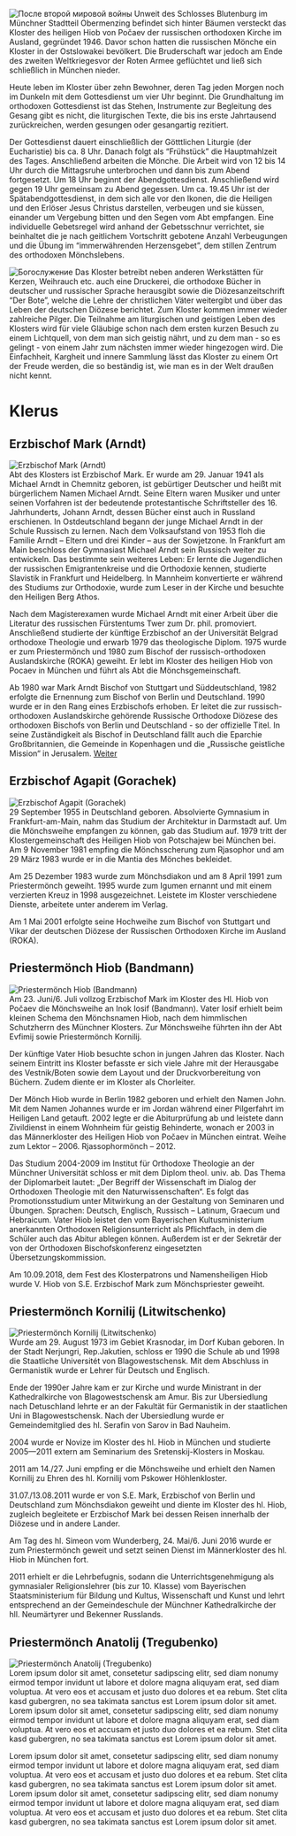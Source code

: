 ![После второй мировой войны](/images/geschichte.jpg)
Unweit des Schlosses Blutenburg im Münchner  Stadtteil Obermenzing befindet sich hinter Bäumen  versteckt das Kloster des heiligen Hiob von  Počaev der russischen orthodoxen Kirche im  Ausland, gegründet 1946. Davor schon hatten die  russischen Mönche ein Kloster in der Ostslowakei  bevölkert. Die Bruderschaft war jedoch am Ende des  zweiten Weltkriegesvor der Roten Armee geflüchtet und ließ sich schließlich in  München nieder.

Heute leben im Kloster über zehn Bewohner, deren Tag  jeden Morgen noch im Dunkeln mit dem Gottesdienst  um vier Uhr beginnt. Die Grundhaltung im  orthodoxen Gottesdienst ist das Stehen, Instrumente  zur Begleitung des Gesang gibt es nicht, die  liturgischen Texte, die bis ins erste Jahrtausend  zurückreichen, werden gesungen oder gesangartig rezitiert.

Der Gottesdienst dauert einschließlich der  Götttlichen Liturgie (der Eucharistie) bis ca. 8 Uhr. Danach folgt als “Frühstück” die Hauptmahlzeit  des Tages. Anschließend arbeiten die Mönche. Die Arbeit wird von 12 bis 14 Uhr durch die  Mittagsruhe unterbrochen und dann bis zum Abend fortgesetzt. Um 18 Uhr beginnt der  Abendgottesdienst. Anschließend wird gegen 19 Uhr gemeinsam zu Abend gegessen. Um ca. 19.45  Uhr ist der Spätabendgottesdienst, in dem sich alle vor den Ikonen, die die Heiligen und den Erlöser  Jesus Christus darstellen, verbeugen und sie küssen, einander um Vergebung bitten und den Segen  vom Abt empfangen. Eine individuelle Gebetsregel wird anhand der Gebetsschnur verrichtet, sie beinhaltet die je nach  geitlichem Vortschritt gebotene Anzahl Verbeugungen und die Übung im “immerwährenden  Herzensgebet”, dem stillen Zentrum des orthodoxen Mönchslebens.

![Богослужение](/images/gottesdienst.jpg)
Das Kloster betreibt neben anderen Werkstätten für Kerzen,  Weihrauch etc. auch eine Druckerei, die orthodoxe Bücher in  deutscher und russischer Sprache herausgibt sowie die  Diözesanzeitschrift “Der Bote”, welche die Lehre der christlichen  Väter weitergibt und über das Leben der deutschen Diözese  berichtet. Zum Kloster kommen immer wieder zahlreiche Pilger. Die Teilnahme am liturgischen und geistigen  Leben des Klosters wird für viele Gläubige schon nach dem ersten kurzen Besuch zu einem Lichtquell,  von dem man sich geistig nährt, und zu dem man - so es gelingt - von einem Jahr zum nächsten immer  wieder hingezogen wird. Die Einfachheit, Kargheit und innere Sammlung lässt das Kloster zu einem  Ort der Freude werden, die so beständig ist, wie man es in der Welt draußen nicht kennt.

# Klerus

## Erzbischof Mark (Arndt)
![Erzbischof Mark (Arndt)](/images/vlMark-1.jpg)  
Abt des Klosters ist Erzbischof Mark. Er wurde am 29. Januar 1941 als Michael Arndt in Chemnitz geboren, ist gebürtiger Deutscher und heißt mit bürgerlichem Namen Michael Arndt. Seine Eltern waren Musiker und unter seinen Vorfahren ist der bedeutende protestantische Schriftsteller des 16. Jahrhunderts, Johann Arndt, dessen Bücher einst auch in Russland erschienen. In Ostdeutschland begann der junge Michael Arndt in der Schule Russisch zu lernen. Nach dem Volksaufstand von 1953 floh die Familie Arndt – Eltern und drei Kinder – aus der Sowjetzone. In Frankfurt am Main beschloss der Gymnasiast Michael Arndt sein Russisch weiter zu entwickeln. Das bestimmte sein weiteres Leben: Er lernte die Jugendlichen der russischen Emigrantenkreise und die Orthodoxie kennen, studierte Slavistik in Frankfurt und Heidelberg. In Mannheim konvertierte er während des Studiums zur Orthodoxie, wurde zum Leser in der Kirche und besuchte den Heiligen Berg Athos.

Nach dem Magisterexamen wurde Michael Arndt mit einer Arbeit über die Literatur des russischen Fürstentums Twer zum Dr. phil. promoviert. Anschließend studierte der künftige Erzbischof an der Universität Belgrad orthodoxe Theologie und erwarb 1979 das theologische Diplom. 1975 wurde er zum Priestermönch und 1980 zum Bischof der russisch-orthodoxen Auslandskirche (ROKA) geweiht. Er lebt im Kloster des heiligen Hiob von Pocaev in München und führt als Abt die Mönchsgemeinschaft.

Ab 1980 war Mark Arndt Bischof von Stuttgart und Süddeutschland, 1982 erfolgte die Ernennung zum Bischof von Berlin und Deutschland. 1990 wurde er in den Rang eines Erzbischofs erhoben. Er leitet die zur russisch-orthodoxen Auslandskirche gehörende Russische Orthodoxe Diözese des orthodoxen Bischofs von Berlin und Deutschland - so der offizielle Titel. In seine Zuständigkeit als Bischof in Deutschland fällt auch die Eparchie Großbritannien, die Gemeinde in Kopenhagen und die „Russische geistliche Mission“ in Jerusalem. [Weiter](http://sobor.de/index.php?option=com_content&view=article&id=119&Itemid=81&lang=de)

## Erzbischof Agapit (Gorachek)
![Erzbischof Agapit (Gorachek)](/images/vladagapit.jpg)  
29 September 1955 in Deutschland geboren. Absolvierte Gymnasium in Frankfurt-am-Main, nahm das Studium der Architektur in Darmstadt auf. Um die Mönchsweihe empfangen zu können, gab das Studium auf. 1979 tritt der Klostergemeinschaft des Heiligen Hiob von Potschajew bei München bei. Am 9 November 1981 empfing die Mönchsscherung zum Rjasophor und am 29 März 1983 wurde er in die Mantia des Mönches bekleidet.

Am 25 Dezember 1983 wurde zum Mönchsdiakon und am 8 April 1991 zum Priestermönch geweiht. 1995 wurde zum Igumen ernannt und mit einem verzierten Kreuz in 1998 ausgezeichnet. Leistete im Kloster verschiedene Dienste, arbeitete unter anderem im Verlag.

Am 1 Mai 2001 erfolgte seine Hochweihe zum Bischof von Stuttgart und Vikar der deutschen Diözese der Russischen Orthodoxen Kirche im Ausland (ROKA).

## Priestermönch Hiob (Bandmann)
![Priestermönch Hiob (Bandmann)](/images/vater_hiob.jpg)  
Am 23. Juni/6. Juli vollzog Erzbischof Mark im Kloster des Hl. Hiob von Počaev die Mönchsweihe an Inok Iosif (Bandmann). Vater Iosif erhielt beim kleinen Schema den Mönchsnamen Hiob, nach dem himmlischen Schutzherrn des Münchner Klosters. Zur Mönchsweihe führten ihn der Abt Evfimij sowie Priestermönch Kornilij.

Der künftige Vater Hiob besuchte schon in jungen Jahren das Kloster.  Nach seinem Eintritt ins Kloster befasste er sich viele Jahre mit der Herausgabe des Vestnik/Boten sowie dem Layout und der Druckvorbereitung von Büchern. Zudem diente er im Kloster als Chorleiter.

Der Mönch Hiob wurde in Berlin 1982 geboren und erhielt den Namen John. Mit dem Namen Johannes wurde er im Jordan während einer Pilgerfahrt im Heiligen Land getauft. 2002 legte er die Abiturprüfung ab und leistete dann Zivildienst in einem Wohnheim für geistig Behinderte, wonach er 2003 in das Männerkloster des Heiligen Hiob von Počaev in München eintrat. Weihe zum Lektor – 2006. Rjassophormönch – 2012.

Das Studium 2004-2009 im Institut für Orthodoxe Theologie an der Münchner Universität schloss er mit dem Diplom theol. univ. ab. Das Thema der Diplomarbeit lautet: „Der Begriff der Wissenschaft im Dialog der Orthodoxen Theologie mit den Naturwissenschaften“. Es folgt das Promotionsstudium unter Mitwirkung an der Gestaltung von Seminaren und Übungen. Sprachen: Deutsch, Englisch, Russisch – Latinum, Graecum und Hebraicum. Vater Hiob leistet den vom Bayerischen Kultusministerium anerkannten Orthodoxen Religionsunterricht als Pflichtfach, in dem die Schüler auch das Abitur ablegen können. Außerdem ist er der Sekretär der von der Orthodoxen Bischofskonferenz eingesetzten Übersetzungskommission.

Am 10.09.2018, dem Fest des Klosterpatrons und Namensheiligen Hiob wurde V. Hiob von S.E. Erzbischof Mark zum Mönchspriester geweiht.

## Priestermönch Kornilij (Litwitschenko)
![Priestermönch Kornilij (Litwitschenko)](/images/Vater_Kornilij_skl.jpg)  
Wurde am 29. August 1973 im Gebiet Krasnodar, im Dorf Kuban geboren. In der Stadt Nerjungri, Rep.Jakutien, schloss er 1990 die Schule ab und 1998 die Staatliche Universitét von Blagowestschensk. Mit dem Abschluss in Germanistik wurde er Lehrer für Deutsch und Englisch.

Ende der 1990er Jahre kam er zur Kirche und wurde Ministrant in der Kathedralkirche von Blagowestschensk am Amur. Bis zur Ubersiedlung nach Detuschland lehrte er an der Fakultät für Germanistik in der staatlichen Uni in Blagowestschensk. Nach der Ubersiedlung wurde er Gemeindemitglied des hl. Serafin von Sarov in Bad Nauheim.

2004 wurde er Novize im Kloster des hl. Hiob in München und studierte 2005—2011 extern am Seminarium des Sretenskij-Klosters in Moskau.

2011 am 14./27. Juni empfing er die Mönchsweihe und erhielt den Namen Kornilij zu Ehren des hl. Kornilij vom Pskower Höhlenkloster.

31.07./13.08.2011 wurde er von S.E. Mark, Erzbischof von Berlin und Deutschland zum Mönchsdiakon geweiht und diente im Kloster des hl. Hiob, zugleich begleitete er Erzbischof Mark bei dessen Reisen innerhalb der Diözese und in andere Lander.

Am Tag des hl. Simeon vom Wunderberg, 24. Mai/6. Juni 2016 wurde er zum Priestermönch geweit und setzt seinen Dienst im Männerkloster des hl. Hiob in München fort.

2011 erhielt er die Lehrbefugnis, sodann die Unterrichtsgenehmigung als gymnasialer Religionslehrer (bis zur 10. Klasse) vom Bayerischen Staatsministerium für Bildung und Kultus, Wissenschaft und Kunst und lehrt entsprechend an der Gemeindeschule der Münchner Kathedralkirche der hll. Neumärtyrer und Bekenner Russlands.

## Priestermönch Anatolij (Tregubenko)
![Priestermönch Anatolij (Tregubenko)](/images/vater_anatolij.jpg)  
Lorem ipsum dolor sit amet, consetetur sadipscing elitr, sed diam nonumy eirmod tempor invidunt ut labore et dolore magna aliquyam erat, sed diam voluptua. At vero eos et accusam et justo duo dolores et ea rebum. Stet clita kasd gubergren, no sea takimata sanctus est Lorem ipsum dolor sit amet. Lorem ipsum dolor sit amet, consetetur sadipscing elitr, sed diam nonumy eirmod tempor invidunt ut labore et dolore magna aliquyam erat, sed diam voluptua. At vero eos et accusam et justo duo dolores et ea rebum. Stet clita kasd gubergren, no sea takimata sanctus est Lorem ipsum dolor sit amet.

Lorem ipsum dolor sit amet, consetetur sadipscing elitr, sed diam nonumy eirmod tempor invidunt ut labore et dolore magna aliquyam erat, sed diam voluptua. At vero eos et accusam et justo duo dolores et ea rebum. Stet clita kasd gubergren, no sea takimata sanctus est Lorem ipsum dolor sit amet. Lorem ipsum dolor sit amet, consetetur sadipscing elitr, sed diam nonumy eirmod tempor invidunt ut labore et dolore magna aliquyam erat, sed diam voluptua. At vero eos et accusam et justo duo dolores et ea rebum. Stet clita kasd gubergren, no sea takimata sanctus est Lorem ipsum dolor sit amet.
